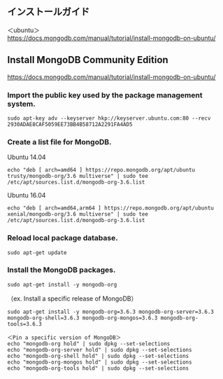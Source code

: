 ## インストールガイド
＜ubuntu＞      
https://docs.mongodb.com/manual/tutorial/install-mongodb-on-ubuntu/

## Install MongoDB Community Edition
https://docs.mongodb.com/manual/tutorial/install-mongodb-on-ubuntu/
### Import the public key used by the package management system.
```
sudo apt-key adv --keyserver hkp://keyserver.ubuntu.com:80 --recv 2930ADAE8CAF5059EE73BB4B58712A2291FA4AD5
```

### Create a list file for MongoDB.
Ubuntu 14.04
```
echo "deb [ arch=amd64 ] https://repo.mongodb.org/apt/ubuntu trusty/mongodb-org/3.6 multiverse" | sudo tee /etc/apt/sources.list.d/mongodb-org-3.6.list
```
Ubuntu 16.04
```
echo "deb [ arch=amd64,arm64 ] https://repo.mongodb.org/apt/ubuntu xenial/mongodb-org/3.6 multiverse" | sudo tee /etc/apt/sources.list.d/mongodb-org-3.6.list
```

### Reload local package database.
```
sudo apt-get update
```
### Install the MongoDB packages.
```
sudo apt-get install -y mongodb-org
```
（ex. Install a specific release of MongoDB）    
```
sudo apt-get install -y mongodb-org=3.6.3 mongodb-org-server=3.6.3 mongodb-org-shell=3.6.3 mongodb-org-mongos=3.6.3 mongodb-org-tools=3.6.3

＜Pin a specific version of MongoDB＞
echo "mongodb-org hold" | sudo dpkg --set-selections
echo "mongodb-org-server hold" | sudo dpkg --set-selections
echo "mongodb-org-shell hold" | sudo dpkg --set-selections
echo "mongodb-org-mongos hold" | sudo dpkg --set-selections
echo "mongodb-org-tools hold" | sudo dpkg --set-selections
```

